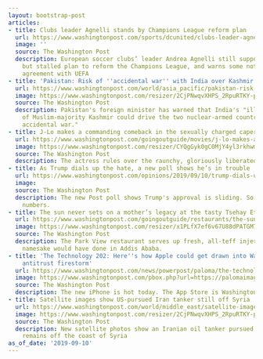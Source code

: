 ```yaml
---
layout: bootstrap-post
articles:
- title: Clubs leader Agnelli stands by Champions League reform plan
  url: https://www.washingtonpost.com/sports/dcunited/clubs-leader-agnelli-stands-by-champions-league-reform-plan/2019/09/10/1d14bfe8-d3d0-11e9-8924-1db7dac797fb_story.html
  image: ''
  source: The Washington Post
  description: European soccer clubs’ leader Andrea Agnelli still supports a radical
    but stalled plan to reform the Champions League, and warns some not like the final
    agreement with UEFA
- title: 'Pakistan: Risk of ''accidental war'' with India over Kashmir'
  url: https://www.washingtonpost.com/world/asia_pacific/pakistan-risk-of-accidental-war-with-india-over-kashmir/2019/09/10/f287c1ee-d3cf-11e9-8924-1db7dac797fb_story.html
  image: https://www.washingtonpost.com/resizer/2CjPNwqvXHPS_2RpuRTKY-p3eVo=/1484x0/www.washingtonpost.com/pb/resources/img/twp-social-share.png
  source: The Washington Post
  description: Pakistan's foreign minister has warned that India's "illegal occupation"
    of Muslim-majority Kashmir could drive the two nuclear-armed countries "into an
    accidental war."
- title: J-Lo makes a commanding comeback in the sexually charged caper flick ‘Hustlers’
  url: https://www.washingtonpost.com/goingoutguide/movies/j-lo-makes-a-commanding-comeback-in-the-sexually-charged-caper-flick-hustlers/2019/09/10/9d859264-d31d-11e9-9610-fb56c5522e1c_story.html
  image: https://www.washingtonpost.com/resizer/CYQgGyk0gC0MjY4yl3rkhwmcRug=/1484x0/arc-anglerfish-washpost-prod-washpost.s3.amazonaws.com/public/TDNBZNWTKAI6TBVMB4SQZSIXLA.jpg
  source: The Washington Post
  description: The actress rules over the raunchy, gloriously liberated revenge fantasy.
- title: As Trump dials up the hate, a new poll shows he’s in trouble
  url: https://www.washingtonpost.com/opinions/2019/09/10/trump-dials-up-hate-new-poll-shows-hes-trouble/
  image: 
  source: The Washington Post
  description: The new Post poll shows Trump's approval is sliding. So are his economic
    numbers.
- title: The sun never sets on a mother’s legacy at the tasty Tsehay Ethiopian
  url: https://www.washingtonpost.com/goingoutguide/restaurants/the-sun-never-sets-on-a-mothers-legacy-at-the-tasty-tsehay-ethiopian/2019/09/09/6773ea46-cf43-11e9-8c1c-7c8ee785b855_story.html
  image: https://www.washingtonpost.com/resizer/x1PLfX7ef6v67U88dPATGM7w_xs=/1484x0/arc-anglerfish-washpost-prod-washpost.s3.amazonaws.com/public/XHBD34GSN4I6TCJEDW35VR4X7M.jpg
  source: The Washington Post
  description: The Park View restaurant serves up fresh, all-teff injera just as the
    namesake would have done in Addis Ababa.
- title: 'The Technology 202: Here''s how Apple could get drawn into Washington''s
    antitrust firestorm'
  url: https://www.washingtonpost.com/news/powerpost/paloma/the-technology-202/2019/09/10/the-technology-202-here-s-how-apple-could-get-drawn-into-washington-s-antitrust-firestorm/5d767366602ff171a5d734d2/
  image: https://www.washingtonpost.com/pbox.php?url=https://palomaimages.washingtonpost.com/pr2/c3e27f425b044e16b28d1aeb3e764955-3802-2596-70-8-G264ADEGGII6THLT4K5GXPY3TM.jpg&w=1484&op=resize&opt=1&filter=antialias&t=20170517
  source: The Washington Post
  description: The new iPhone is hot today. The App Store is Washington's priority.
- title: Satellite images show US-pursued Iran tanker still off Syria
  url: https://www.washingtonpost.com/world/middle_east/satellite-images-show-us-pursued-iran-tanker-still-off-syria/2019/09/10/2957775c-d3ce-11e9-8924-1db7dac797fb_story.html
  image: https://www.washingtonpost.com/resizer/2CjPNwqvXHPS_2RpuRTKY-p3eVo=/1484x0/www.washingtonpost.com/pb/resources/img/twp-social-share.png
  source: The Washington Post
  description: New satellite photos show an Iranian oil tanker pursued by the U.S.
    remains off the coast of Syria
as_of_date: '2019-09-10'
---
```


